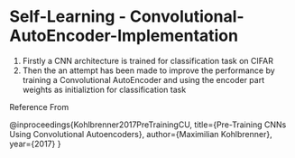 # Self-Learning - Convolutional-AutoEncoder-Implementation

1. Firstly a CNN architecture is trained for classification task on CIFAR
2. Then the an attempt has been made to improve the performance by training a Convolutional AutoEncoder and using the encoder part weights as initializtion for classification task

Reference From

@inproceedings{Kohlbrenner2017PreTrainingCU,
  title={Pre-Training CNNs Using Convolutional Autoencoders},
  author={Maximilian Kohlbrenner},
  year={2017}
}
